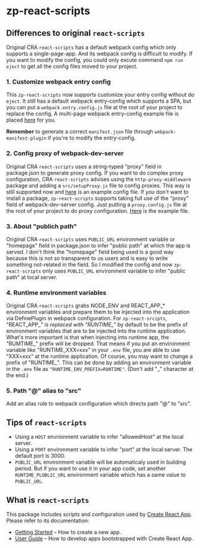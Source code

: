 # zp-react-scripts

## Differences to original `react-scripts`

Original CRA `react-scripts` has a default webpack config which only supports a single-page-app. And its webpack config is difficult to modify.
If you want to modify the config, you could only excute command `npm run eject` to get all the config files moved to your project.

### 1. Customize webpack entry config

This `zp-react-scripts` now supports customize your entry config without do `eject`.
It still has a default webpack entry-config which supports a SPA, but you can put a `webpack.entry.config.js` file at the root of your project to replace the config.
A multi-page webpack entry-config example file is placed [here](examples/webpack.entry.config.js) for you.

**Remember** to generate a correct `manifest.json` file through `webpack-manifest-plugin` if you're to modify the entry-config.

### 2. Config proxy of webpack-dev-server

Original CRA `react-scripts` uses a string-typed "proxy" field in package.json to generate proxy config. If you want to do complex proxy configuration, CRA `react-scripts` advises using the `http-proxy-middleware` package and adding a `src/setupProxy.js` file to config proxies.
This way is still supported now and [here](examples/setupProxy.js) is an example config file.
If you don't want to install a package, `zp-react-scripts` supports taking full use of the "proxy" field of webpack-dev-server config. Just putting a `proxy.config.js` file at the root of your project to do proxy configuration. [Here](examples/proxy.config.js) is the example file.

### 3. About "publich path"

Original CRA `react-scripts` uses `PUBLIC_URL` environment variable or "homepage" field in package.json to infer "public path" at which the app is served.
I don't think the "homepage" field being used is a good way because this is not so transparent to us users and is easy to write something not-related in the field.
So I modified the config and now `zp-react-scripts` only uses `PUBLIC_URL` environment variable to infer "public path" at local server.

### 4. Runtime environment variables

Original CRA `react-scripts` grabs NODE_ENV and REACT_APP_* environment variables and prepare them to be injected into the application via DefinePlugin in webpack configuration.
For `zp-react-srcipts`, "REACT_APP_*" is replaced with "RUNTIME_*" by default to be the prefix of environment variables that are to be injected into the runtime application. What's more important is that when injecting into runtime app, the "RUMTIME_" prefix will be dropped. That means if you put an environment variable like "RUNTIME_XXX=xxx" in your `.env` file, you are able to use "XXX=xxx" at the runtime application.
Of course, you may want to change a prefix of "RUNTIME_". This can be done by adding an environment variable in the `.env` file as `"RUNTIME_ENV_PREFIX=RUNTIME"`. (Don't add "_" character at the end.)

### 5. Path "@" alias to "src"

Add an alias rule to webpack configuration which directs path "@" to "src".

## Tips of `react-scripts`

* Using a `HOST` envrionment variable to infer "allowedHost" at the local server.
* Using a `PORT` environment variable to infer "port" at the local server. The default port is 3000.
* `PUBLIC_URL` environment variable will be automaticaly used in building period. But if you want to use it in your app code, set another `RUNTIME_PLUBLIC_URL` environment variable which has a same value to `PUBLIC_URL`.

## What is `react-scripts`

This package includes scripts and configuration used by [Create React App](https://github.com/facebook/create-react-app).<br>
Please refer to its documentation:

- [Getting Started](https://facebook.github.io/create-react-app/docs/getting-started) – How to create a new app.
- [User Guide](https://facebook.github.io/create-react-app/) – How to develop apps bootstrapped with Create React App.
